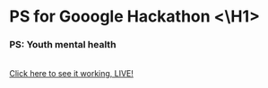 <H1> PS for Gooogle Hackathon <\H1>
<h3>PS: Youth mental health </h3>

<br>
<a href="https://youthwellnessdei.web.app">Click here to see it working, LIVE! 
